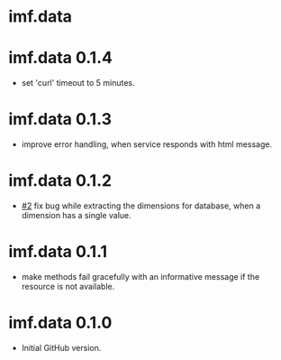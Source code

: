 # imf.data

# imf.data 0.1.4

* set 'curl' timeout to 5 minutes.

# imf.data 0.1.3

* improve error handling, when service responds with html message.

# imf.data 0.1.2

* [#2](https://github.com/pedrobtz/imf.data/issues/2) fix bug while extracting the dimensions for database, when a dimension has a single value. 

# imf.data 0.1.1

* make methods fail gracefully with an informative message if the resource is not available.

# imf.data 0.1.0

* Initial GitHub version.
